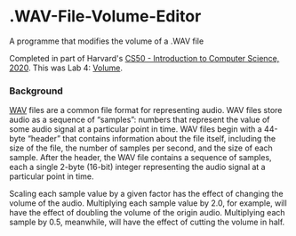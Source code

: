 # .WAV-File-Volume-Editor
A programme that modifies the volume of a .WAV file

Completed in part of Harvard's [CS50 - Introduction to Computer Science, 2020](https://cs50.harvard.edu/x/2020/).
This was Lab 4: [Volume](https://cs50.harvard.edu/college/2020/fall/labs/4/).

### Background
[WAV](https://docs.fileformat.com/audio/wav/) files are a common file format for representing audio. WAV files store audio as a sequence of “samples”: numbers that represent the value of some audio signal at a particular point in time. WAV files begin with a 44-byte “header” that contains information about the file itself, including the size of the file, the number of samples per second, and the size of each sample. After the header, the WAV file contains a sequence of samples, each a single 2-byte (16-bit) integer representing the audio signal at a particular point in time.

Scaling each sample value by a given factor has the effect of changing the volume of the audio. Multiplying each sample value by 2.0, for example, will have the effect of doubling the volume of the origin audio. Multiplying each sample by 0.5, meanwhile, will have the effect of cutting the volume in half.
